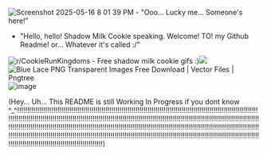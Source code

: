 ![Screenshot 2025-05-16 8 01 39 PM](https://github.com/user-attachments/assets/3aacbffb-36ea-41ff-af31-34a33778c4dc)   -   "Ooo... Lucky me... Someone's here!"

- "Hello, hello! Shadow Milk Cookie speaking. Welcome! TO! my Github Readme! or... Whatever it's called :/"

<img src="https://i.redd.it/rm8gurz6y4ne1.gif" alt="r/CookieRunKingdoms - Free shadow milk cookie gifs :)"/>![](https://github.com/user-attachments/55d117bf-ba51-4a13-a411-f6f6590286cd) <img src="https://png.pngtree.com/element_our/20190529/ourmid/pngtree-lace-side-blue-lace-illustration-image_1225495.jpg" alt="Blue Lace PNG Transparent Images Free Download | Vector Files | Pngtree"/>![image](https://github.com/user-attachments/assets/522c01c5-5c02-4dec-9a5b-52611bf5db62)




(Hey... Uh... This README is still Working In Progress if you dont know ^_^!!!!!!!!!!!!!!!!!!!!!!!!!!!!!!!!!!!!!!!!!!!!!!!!!!!!!!!!!!!!!!!!!!!!!!!!!!!!!!!!!!!!!!!!!!!!!!!!!!!!!!!!!!!!!!!!!!!!!!!!!!!!!!!!!!!!!!!!!!!!!!!!!!!!!!!!!!!!!!!!!!!!!!!!!!!!!!!!!!!!!!!!!!!!!!!!!!!!!!!!!!!!!!!!!!!!!!!!!!!!!!!!!!!!!!!!!!!!!!!!!!!!!!!!!!!!!!!!!!!!!!!!!!!!!!!!!!!!!!!!!!!!!!!!!!!!!!!!!!!!!!!!!!!!!!!!!!!!!!!!!!!!!!!!!!!!!!!!!!!!!!!!!!!!!!!!!!!!!!!!!!!!!!!!!!!!!!!!!!!!!!!!!!!!!!!!!!!!!!!!!!!!!!!!!!!!!!!!!!!!!!!!!!!!!!!!!!!!!!!!!!!!!!!!!!!!!!!!!!!!!!!!!!!!!!!!!!!!!!!!!!!!!!!!!!!!!!!!!!!!!!!!!!!!!!!!!!!!!!!!!!!!!!!!!!!!!!!!!!!!!!)
